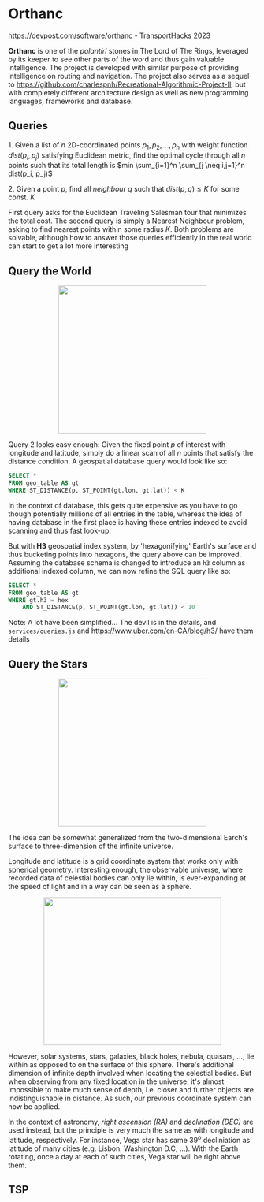
# Orthanc

https://devpost.com/software/orthanc - TransportHacks 2023

**Orthanc** is one of the *palantíri* stones in The Lord of The Rings, leveraged by its keeper to see other parts of the word and thus gain valuable intelligence. The project is developed with similar purpose of providing intelligence on routing and navigation. The project also serves as a sequel to https://github.com/charlespnh/Recreational-Algorithmic-Project-II, but with completely different architecture design as well as new programming languages, frameworks and database.

## Queries
$1.$ Given a list of $n$ 2D-coordinated points $p_1, p_2, \ldots, p_n$ with weight function $dist(p_i, p_j)$ satisfying Euclidean metric, find the optimal cycle through all $n$ points such that its total length is $min \sum_{i=1}^n \sum_{j \neq i,j=1}^n dist(p_i, p_j)$

$2.$ Given a point $p$, find all *neighbour* $q$ such that $dist(p,q) \leq K$ for some const. $K$

First query asks for the Euclidean Traveling Salesman tour that minimizes the total cost. The second query is simply a Nearest Neighbour problem, asking to find nearest points within some radius $K$. Both problems are solvable, although how to answer those queries efficiently in the real world can start to get a lot more interesting

## Query the World
<p align=center>
<img src="https://d1a3f4spazzrp4.cloudfront.net/kepler.gl/documentation/layers-h3.png" width=300 height=300>
</p>

Query $2$ looks easy enough: Given the fixed point $p$ of interest with longitude and latitude, simply do a linear scan of all $n$ points that satisfy the distance condition. A geospatial database query would look like so:

```sql
SELECT *
FROM geo_table AS gt
WHERE ST_DISTANCE(p, ST_POINT(gt.lon, gt.lat)) < K
```

In the context of database, this gets quite expensive as you have to go though potentially millions of all entries in the table, whereas the idea of having database in the first place is having these entries indexed to avoid scanning and thus fast look-up. 

But with **H3** geospatial index system, by 'hexagonifying' Earth's surface and thus bucketing points into hexagons, the query above can be improved. Assuming the database schema is changed to introduce an <code>h3</code> column as additional indexed column, we can now refine the SQL query like so:
```sql
SELECT *
FROM geo_table AS gt
WHERE gt.h3 = hex 
    AND ST_DISTANCE(p, ST_POINT(gt.lon, gt.lat)) < 10
```

Note: A lot have been simplified... The devil is in the details, and <code>services/queries.js</code> and https://www.uber.com/en-CA/blog/h3/ have them details


## Query the Stars
<p align=center>
<img src="https://storage.googleapis.com/gweb-cloudblog-publish/images/celestial_coordinate_system.max-600x600.png" width=300 height=300>
</p>

The idea can be somewhat generalized from the two-dimensional Earch's surface to three-dimension of the infinite universe. 

Longitude and latitude is a grid coordinate system that works only with spherical geometry. Interesting enough, the observable universe, where recorded data of celestial bodies can only lie within, is ever-expanding at the speed of light and in a way can be seen as a sphere.

<p align=center>
<img src="https://imageio.forbes.com/blogs-images/startswithabang/files/2016/05/DE-ruinous-1200x1018.jpg?height=603&width=711&fit=bounds" width=360 height=300>
</p>

However, solar systems, stars, galaxies, black holes, nebula, quasars, ..., lie within as opposed to on the surface of this sphere. There's additional dimension of infinite depth involved when locating the celestial bodies. But when observing from any fixed location in the universe, it's almost impossible to make much sense of depth, i.e. closer and further objects are indistinguishable in distance. As such, our previous coordinate system can now be applied.

In the context of astronomy, *right ascension (RA)* and *declination (DEC)* are used instead, but the principle is very much the same as with longitude and latitude, respectively. For instance, Vega star has same $39^o$ decliniation as latitude of many cities (e.g. Lisbon, Washington D.C, ...). With the Earth rotating, once a day at each of such cities, Vega star will be right above them.

## TSP
